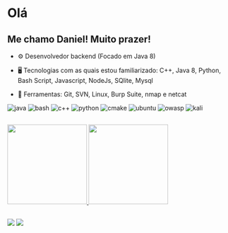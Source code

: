 # Olá

## Me chamo Daniel! Muito prazer! 

- ⚙ Desenvolvedor backend (Focado em Java 8)
  
- 🖥️ Tecnologias com as quais estou familiarizado: C++, Java 8, Python, Bash Script, Javascript, NodeJs, SQlite, Mysql

- 🔧 Ferramentas: Git, SVN, Linux, Burp Suite, nmap e netcat

![java](https://img.shields.io/badge/Java-C74634?style=for-the-badge&logo=openjdk&logoColor=black)
![bash](https://img.shields.io/badge/Bash-303030?style=for-the-badge&logo=gnubash&logoColor=white)
![c++](https://img.shields.io/badge/C++-00599C?style=for-the-badge&logo=cplusplus&logoColor=white)
![python](https://img.shields.io/badge/python-FFE873?style=for-the-badge&logo=python&logoColor=306998)
![cmake](https://img.shields.io/badge/cmake-373737?style=for-the-badge&logo=cmake&logoColor=white)
![ubuntu](https://img.shields.io/badge/Ubuntu-E95420?style=for-the-badge&logo=ubuntu&logoColor=black)
![owasp](https://img.shields.io/badge/OWASP-3A3999?style=for-the-badge&logo=owasp&logoColor=black)
![kali](https://img.shields.io/badge/Kali_Linux-557C94?style=for-the-badge&logo=kali-linux&logoColor=black)

##

<div>
  <a href="https://github.com/danielbichof">
  <img height="180em" src="https://github-readme-stats.vercel.app/api?username=danielbichof&show_icons=true&theme=github_dark&include_all_commits=true&count_private=true"/>
  <img height="180em" src="https://github-readme-stats.vercel.app/api/top-langs/?username=danielbichof&layout=compact&langs_count=7&theme=github_dark"/>
</a>
</div>
 
##

<div dir="auto">
  <a href="https://danielbichof.github.io" target="_blank"><img src="https://img.shields.io/badge/website-1a1a1a?style=for-the-badge&logo=About.me&logoColor=white" target="_blank"></a> 
  <a href="https://www.linkedin.com/in/daniel-bichof/" target="_blank" ><img src="https://img.shields.io/badge/LinkedIn-0077B5?style=for-the-badge&logo=linkedin&logoColor=white" target="_blank"></a>
</div>

<!-- 
[![logo](/img/favicon-32x32.png)](https://danielbichof.github.io)my website
   -->

<!--
![Snake animation](https://github.com/danielbichof/danielbichof/blob/output/github-contribution-grid-snake.svg)
-->

